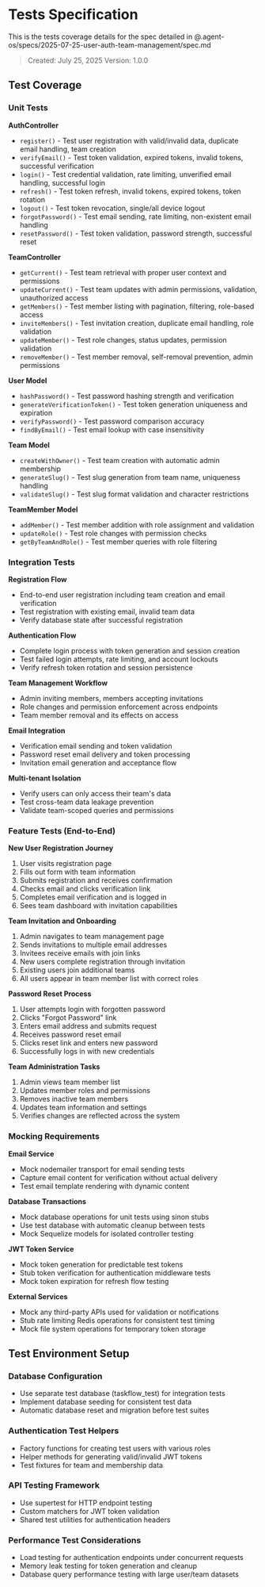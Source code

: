 # Tests Specification

This is the tests coverage details for the spec detailed in @.agent-os/specs/2025-07-25-user-auth-team-management/spec.md

> Created: July 25, 2025
> Version: 1.0.0

## Test Coverage

### Unit Tests

**AuthController**
- `register()` - Test user registration with valid/invalid data, duplicate email handling, team creation
- `verifyEmail()` - Test token validation, expired tokens, invalid tokens, successful verification
- `login()` - Test credential validation, rate limiting, unverified email handling, successful login
- `refresh()` - Test token refresh, invalid tokens, expired tokens, token rotation
- `logout()` - Test token revocation, single/all device logout
- `forgotPassword()` - Test email sending, rate limiting, non-existent email handling
- `resetPassword()` - Test token validation, password strength, successful reset

**TeamController**
- `getCurrent()` - Test team retrieval with proper user context and permissions
- `updateCurrent()` - Test team updates with admin permissions, validation, unauthorized access
- `getMembers()` - Test member listing with pagination, filtering, role-based access
- `inviteMembers()` - Test invitation creation, duplicate email handling, role validation
- `updateMember()` - Test role changes, status updates, permission validation
- `removeMember()` - Test member removal, self-removal prevention, admin permissions

**User Model**
- `hashPassword()` - Test password hashing strength and verification
- `generateVerificationToken()` - Test token generation uniqueness and expiration
- `verifyPassword()` - Test password comparison accuracy
- `findByEmail()` - Test email lookup with case insensitivity

**Team Model**
- `createWithOwner()` - Test team creation with automatic admin membership
- `generateSlug()` - Test slug generation from team name, uniqueness handling
- `validateSlug()` - Test slug format validation and character restrictions

**TeamMember Model**
- `addMember()` - Test member addition with role assignment and validation
- `updateRole()` - Test role changes with permission checks
- `getByTeamAndRole()` - Test member queries with role filtering

### Integration Tests

**Registration Flow**
- End-to-end user registration including team creation and email verification
- Test registration with existing email, invalid team data
- Verify database state after successful registration

**Authentication Flow** 
- Complete login process with token generation and session creation
- Test failed login attempts, rate limiting, and account lockouts
- Verify refresh token rotation and session persistence

**Team Management Workflow**
- Admin inviting members, members accepting invitations
- Role changes and permission enforcement across endpoints
- Team member removal and its effects on access

**Email Integration**
- Verification email sending and token validation
- Password reset email delivery and token processing
- Invitation email generation and acceptance flow

**Multi-tenant Isolation**
- Verify users can only access their team's data
- Test cross-team data leakage prevention
- Validate team-scoped queries and permissions

### Feature Tests (End-to-End)

**New User Registration Journey**
1. User visits registration page
2. Fills out form with team information
3. Submits registration and receives confirmation
4. Checks email and clicks verification link
5. Completes email verification and is logged in
6. Sees team dashboard with invitation capabilities

**Team Invitation and Onboarding**
1. Admin navigates to team management page
2. Sends invitations to multiple email addresses
3. Invitees receive emails with join links
4. New users complete registration through invitation
5. Existing users join additional teams
6. All users appear in team member list with correct roles

**Password Reset Process**
1. User attempts login with forgotten password
2. Clicks "Forgot Password" link
3. Enters email address and submits request
4. Receives password reset email
5. Clicks reset link and enters new password
6. Successfully logs in with new credentials

**Team Administration Tasks**
1. Admin views team member list
2. Updates member roles and permissions
3. Removes inactive team members
4. Updates team information and settings
5. Verifies changes are reflected across the system

### Mocking Requirements

**Email Service**
- Mock nodemailer transport for email sending tests
- Capture email content for verification without actual delivery
- Test email template rendering with dynamic content

**Database Transactions**
- Mock database operations for unit tests using sinon stubs
- Use test database with automatic cleanup between tests
- Mock Sequelize models for isolated controller testing

**JWT Token Service**
- Mock token generation for predictable test tokens
- Stub token verification for authentication middleware tests
- Mock token expiration for refresh flow testing

**External Services**
- Mock any third-party APIs used for validation or notifications
- Stub rate limiting Redis operations for consistent test timing
- Mock file system operations for temporary token storage

## Test Environment Setup

### Database Configuration
- Use separate test database (taskflow_test) for integration tests
- Implement database seeding for consistent test data
- Automatic database reset and migration before test suites

### Authentication Test Helpers
- Factory functions for creating test users with various roles
- Helper methods for generating valid/invalid JWT tokens
- Test fixtures for team and membership data

### API Testing Framework
- Use supertest for HTTP endpoint testing
- Custom matchers for JWT token validation
- Shared test utilities for authentication headers

### Performance Test Considerations
- Load testing for authentication endpoints under concurrent requests
- Memory leak testing for token generation and cleanup
- Database query performance testing with large user/team datasets
